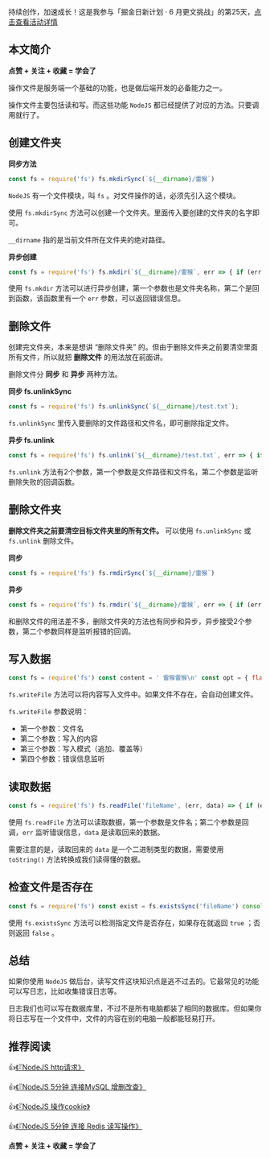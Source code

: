 持续创作，加速成长！这是我参与「掘金日新计划 · 6 月更文挑战」的第25天，[点击查看活动详情](https://juejin.cn/post/7099702781094674468 "https://juejin.cn/post/7099702781094674468")

  

## 本文简介

**点赞 + 关注 + 收藏 = 学会了**

操作文件是服务端一个基础的功能，也是做后端开发的必备能力之一。

操作文件主要包括读和写。而这些功能 `NodeJS` 都已经提供了对应的方法。只要调用就行了。

## 创建文件夹

**同步方法**

```js
const fs = require('fs') fs.mkdirSync(`${__dirname}/雷猴`)
```

`NodeJS` 有一个文件模块，叫 `fs` 。对文件操作的话，必须先引入这个模块。

使用 `fs.mkdirSync` 方法可以创建一个文件夹。里面传入要创建的文件夹的名字即可。

`__dirname` 指的是当前文件所在文件夹的绝对路径。

**异步创建**

```js
const fs = require('fs') fs.mkdir(`${__dirname}/雷猴`, err => { if (err) { console.error(err) } })
```

使用 `fs.mkdir` 方法可以进行异步创建，第一个参数也是文件夹名称，第二个是回到函数，该函数里有一个 `err` 参数，可以返回错误信息。

## 删除文件

创建完文件夹，本来是想讲 “删除文件夹” 的。但由于删除文件夹之前要清空里面所有文件，所以就把 **删除文件** 的用法放在前面讲。

删除文件分 **同步** 和 **异步** 两种方法。

**同步 fs.unlinkSync**

```js
const fs = require('fs') fs.unlinkSync(`${__dirname}/test.txt`);
```

`fs.unlinkSync` 里传入要删除的文件路径和文件名，即可删除指定文件。

**异步 fs.unlink**

```js
const fs = require('fs') fs.unlink(`${__dirname}/test.txt`, err => { if (err) { console.error(err) } })
```

`fs.unlink` 方法有2个参数，第一个参数是文件路径和文件名，第二个参数是监听删除失败的回调函数。

## 删除文件夹

**删除文件夹之前要清空目标文件夹里的所有文件。** 可以使用 `fs.unlinkSync` 或 `fs.unlink` 删除文件。

**同步**

```js
const fs = require('fs') fs.rmdirSync(`${__dirname}/雷猴`)
```

**异步**

```js
const fs = require('fs') fs.rmdir(`${__dirname}/雷猴`, err => { if (err) { console.error(err) } })
```

和删除文件的用法差不多，删除文件夹的方法也有同步和异步，异步接受2个参数，第二个参数同样是监听报错的回调。

## 写入数据

```js
const fs = require('fs') const content = ' 雷猴雷猴\n' const opt = { flag: 'a', // a：追加写入；w：覆盖写入 } fs.writeFile('test.txt', content, opt, (err) => { if (err) { console.error(err) } })
```

`fs.writeFile` 方法可以将内容写入文件中。如果文件不存在，会自动创建文件。

`fs.writeFile` 参数说明：

-   第一个参数：文件名
-   第二个参数：写入的内容
-   第三个参数：写入模式（追加、覆盖等）
-   第四个参数：错误信息监听

## 读取数据

```js
const fs = require('fs') fs.readFile('fileName', (err, data) => { if (err) { console.error(err) return } // data 是二进制类型，需要转换成字符串 console.log(data.toString()) })
```

使用 `fs.readFile` 方法可以读取数据，第一个参数是文件名；第二个参数是回调，`err` 监听错误信息，`data` 是读取回来的数据。

需要注意的是，读取回来的 `data` 是一个二进制类型的数据，需要使用 `toString()` 方法转换成我们读得懂的数据。

## 检查文件是否存在

```js
const fs = require('fs') const exist = fs.existsSync('fileName') console.log(exist)
```

使用 `fs.existsSync` 方法可以检测指定文件是否存在，如果存在就返回 `true` ；否则返回 `false` 。

  

## 总结

如果你使用 `NodeJS` 做后台，读写文件这块知识点是逃不过去的。它最常见的功能可以写日志，比如收集错误日志等。

日志我们也可以写在数据库里，不过不是所有电脑都装了相同的数据库。但如果你将日志写在一个文件中，文件的内容在别的电脑一般都能轻易打开。

## 推荐阅读

👍[《『NodeJS http请求》](https://juejin.cn/post/7108112101729632293 "https://juejin.cn/post/7108112101729632293")

👍[《『NodeJS 5分钟 连接MySQL 增删改查》](https://juejin.cn/post/7108888491995430919 "https://juejin.cn/post/7108888491995430919")

👍[《『NodeJS 操作cookie》](https://juejin.cn/post/7109127893522841614 "https://juejin.cn/post/7109127893522841614")

👍[《『NodeJS 5分钟 连接 Redis 读写操作》](https://juejin.cn/post/7110042941694935048 "https://juejin.cn/post/7110042941694935048")

**点赞 + 关注 + 收藏 = 学会了**